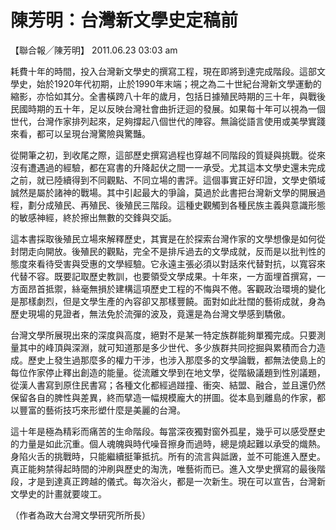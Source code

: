 # 陳芳明：台灣新文學史定稿前
 
【聯合報╱陳芳明】
2011.06.23 03:03 am
 
耗費十年的時間，投入台灣新文學史的撰寫工程，現在即將到達完成階段。這部文學史，始於1920年代初期，止於1990年末端；視之為二十世紀台灣新文學運動的縮影，亦恰如其分。全書橫跨八十年的歲月，包括日據殖民時期的三十年，與戰後民國時期的五十年，足以反映台灣社會曲折迂迴的發展。如果每十年可以視為一個世代，台灣作家排列起來，足夠撐起八個世代的陣容。無論從語言使用或美學實踐來看，都可以呈現台灣驚險與驚豔。
 
從開筆之初，到收尾之際，這部歷史撰寫過程也穿越不同階段的質疑與挑戰。從來沒有遭遇過的經驗，都在寫書的升降起伏之間一一承受。尤其這本文學史還未完成之前，就已陸續得到不同觀點、不同立場的書評。這個事實正好印證，文學史領域誠然是屬於諸神的戰場。其中引起最大的爭論，莫過於此書把台灣新文學的開展過程，劃分成殖民、再殖民、後殖民三階段。這種史觀觸到各種民族主義與意識形態的敏感神經，終於擦出無數的交鋒與交詬。
 
這本書採取後殖民立場來解釋歷史，其實是在於探索台灣作家的文學想像是如何從封閉走向開放。後殖民的觀點，完全不是排斥過去的文學成就，反而是以批判性的態度來看待受害與受惠的文學經驗。它永遠主張必須以對話來代替對抗，以寬容來代替不容。既要記取歷史教訓，也要領受文學成果。十年來，一方面埋首撰寫，一方面昂首抵禦，絲毫無損於建構這項歷史工程的不悔與不倦。客觀政治環境的變化是那樣劇烈，但是文學生產的內容卻又那樣豐饒。面對如此壯闊的藝術成就，身為歷史現場的見證者，無法免於流彈的波及，竟還是為台灣文學感到驕傲。
 
台灣文學所展現出來的深度與高度，絕對不是某一特定族群能夠單獨完成。只要測量其中的峰頂與深淵，就可知道那是多少世代、多少族群共同挖掘與累積而合力造成。歷史上發生過那麼多的權力干涉，也涉入那麼多的文學論戰，都無法使島上的每位作家停止釋出創造的能量。從流離文學到在地文學，從階級議題到性別議題，從漢人書寫到原住民書寫；各種文化都經過踫撞、衝突、結盟、融合，並且還仍然保留各自的脾性與差異，終而擘造一幅規模龐大的拼圖。從本島到離島的作家，都以豐富的藝術技巧來形塑什麼是美麗的台灣。
 
這十年是極為精彩而痛苦的生命階段。每當深夜獨對窗外孤星，幾乎可以感受歷史的力量是如此沉重。個人魂魄與時代噪音擦身而過時，總是燒起難以承受的熾熱。身陷火舌的挑戰時，只能繼續挺筆抵抗。所有的流言與詆譭，並不可能進入歷史。真正能夠禁得起時間的沖刷與歷史的淘洗，唯藝術而已。進入文學史撰寫的最後階段，才是到達真正跨越的儀式。每次浴火，都是一次新生。現在可以宣告，台灣新文學史的計畫就要竣工。
 
（作者為政大台灣文學研究所所長）
